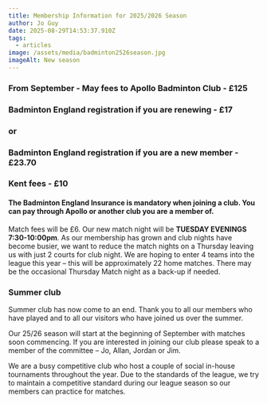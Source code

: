 ```yaml
---
title: Membership Information for 2025/2026 Season
author: Jo Guy
date: 2025-08-29T14:53:37.910Z
tags:
  - articles
image: /assets/media/badminton2526season.jpg
imageAlt: New season
---
```

### From September - May fees to Apollo Badminton Club - £125

### Badminton England registration if you are renewing - £17

### or

### Badminton England registration if you are a new member - £23.70

### Kent fees - £10<br>


#### The Badminton England Insurance is mandatory when joining a club. You can pay through Apollo or another club you are a member of.  

Match fees will be £6. Our new match night will be **TUESDAY EVENINGS 7:30-10:00pm**. As our membership has grown and club nights have become busier, we want to reduce the match nights on a Thursday leaving us with just 2 courts for club night. We are hoping to enter 4 teams into the league this year – this will be approximately 22 home matches. There may be the occasional Thursday Match night as a back-up if needed.

### Summer club

S﻿ummer club has now come to an end. Thank you to all our members who have played and to all our visitors who have joined us over the summer.

Our 25/26 season will start at the beginning of September with matches soon commencing. If you are interested in joining our club please speak to a member of the committee – Jo, Allan, Jordan or Jim.

We are a busy competitive club who host a couple of social in-house tournaments throughout the year. Due to the standards of the league, we try to maintain a competitive standard during our league season so our members can practice for matches.